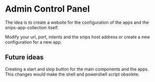 ﻿# Admin Control Panel

The idea is to create a website for the configuration of the apps and the snips-app-collection itself.

Modify your url, port, intents and the snips host address or create a new configuration for a new app.

## Future ideas

Creating a start and stop button for the main components and the apps. This changes would make the shell and powershell script obsolete.